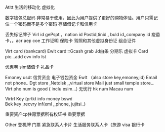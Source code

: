 Atitt 生活的移动化 虚拟化

数字钱包总密码
非常易于使用，因此为用户提供了更好的购物体验。用户只需记住一个密码而不是多个密码
存储借记卡和信用卡

丢失标记牌子
Virl id
gePspt  ，nation id 
Postid,tinid , buld id,,company id 
疫苗卡，，acr aep coe 工作证明
保险卡
驾照和其他虚拟身份证
组合证件  

Virt card (bankcard)
Ewlt card:::Gcash grab
Jd白条 分期乐 虚拟卡
Card pic...add  cvv info lst   

优惠卷 sim储值卡 礼品卡

Emoney usdt 信贷资金 电子钱包资金
Ewlt （also store key,emoney,id)
Email  not phone..
Dgt store ,Netdisk ,,virtual store
Mail just small temple store...
Virt pho num is good ( inclu esim...)
无忧行 hk num
Macau num

Virtrl Key (prtkt  info  money bswd  
Bek key ,recvry inf(eml ,,phone, jujitsi..) 

重要资产cp住房票据所有权证书
重要票据

Other
登机牌 门票
紧急联系人卡片
生活服务联系人卡（旅游 visa 银行卡

